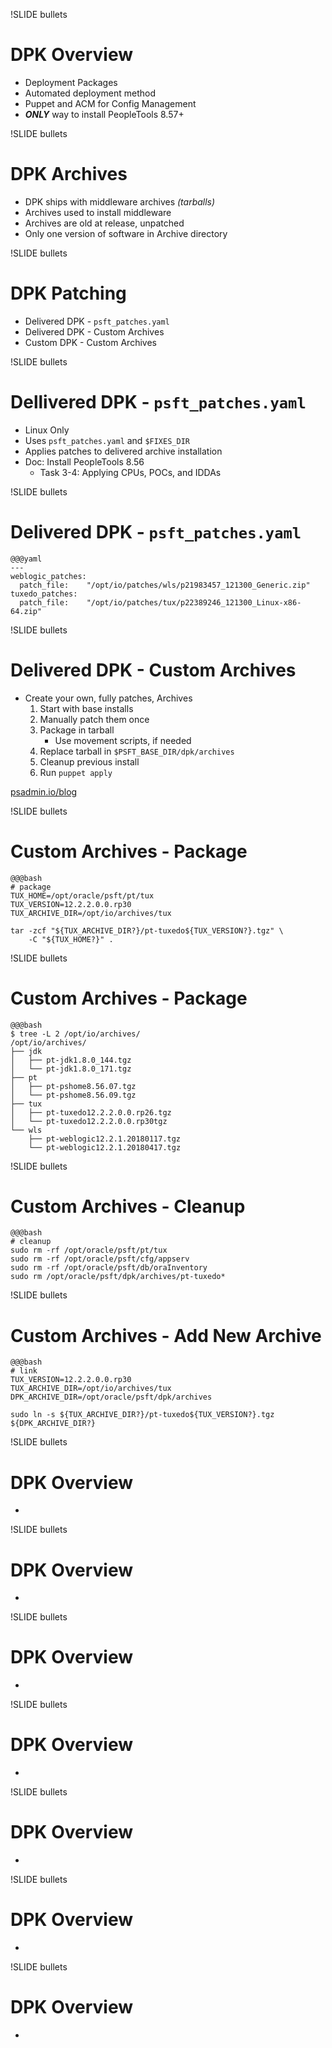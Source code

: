 !SLIDE bullets

# DPK Overview

* Deployment Packages
* Automated deployment method
* Puppet and ACM for Config Management
* _**ONLY**_ way to install PeopleTools 8.57+

!SLIDE bullets

# DPK Archives

* DPK ships with middleware archives *(tarballs)*
* Archives used to install middleware
* Archives are old at release, unpatched
* Only one version of software in Archive directory

!SLIDE bullets

# DPK Patching

* Delivered DPK - `psft_patches.yaml`
* Delivered DPK - Custom Archives
* Custom DPK - Custom Archives

!SLIDE bullets

# Dellivered DPK - `psft_patches.yaml`

* Linux Only
* Uses `psft_patches.yaml` and `$FIXES_DIR`
* Applies patches to delivered archive installation 
* Doc: Install PeopleTools 8.56 
    * Task 3-4: Applying CPUs, POCs, and IDDAs 

!SLIDE bullets

# Delivered DPK - `psft_patches.yaml`

    @@@yaml
    ---
    weblogic_patches:   
      patch_file:    "/opt/io/patches/wls/p21983457_121300_Generic.zip"
    tuxedo_patches:
      patch_file:    "/opt/io/patches/tux/p22389246_121300_Linux-x86-64.zip"

!SLIDE bullets

# Delivered DPK - Custom Archives

* Create your own, fully patches, Archives
    1. Start with base installs
    1. Manually patch them once
    1. Package in tarball
        * Use movement scripts, if needed
    1. Replace tarball in `$PSFT_BASE_DIR/dpk/archives`
    1. Cleanup previous install
    1. Run `puppet apply`


[psadmin.io/blog](https://psadmin.io/2017/05/02/apply-cpu-patches-with-deployment-packages)

!SLIDE bullets

# Custom Archives - Package

    @@@bash
    # package
    TUX_HOME=/opt/oracle/psft/pt/tux
    TUX_VERSION=12.2.2.0.0.rp30
    TUX_ARCHIVE_DIR=/opt/io/archives/tux
    
    tar -zcf "${TUX_ARCHIVE_DIR?}/pt-tuxedo${TUX_VERSION?}.tgz" \
        -C "${TUX_HOME?}" .

!SLIDE bullets

# Custom Archives - Package

    @@@bash
    $ tree -L 2 /opt/io/archives/
    /opt/io/archives/
    ├── jdk
    │   ├── pt-jdk1.8.0_144.tgz
    │   └── pt-jdk1.8.0_171.tgz
    ├── pt
    │   ├── pt-pshome8.56.07.tgz
    │   └── pt-pshome8.56.09.tgz
    ├── tux
    │   ├── pt-tuxedo12.2.2.0.0.rp26.tgz
    │   └── pt-tuxedo12.2.2.0.0.rp30tgz
    └── wls
        ├── pt-weblogic12.2.1.20180117.tgz
        └── pt-weblogic12.2.1.20180417.tgz    

!SLIDE bullets

# Custom Archives - Cleanup

    @@@bash
    # cleanup
    sudo rm -rf /opt/oracle/psft/pt/tux
    sudo rm -rf /opt/oracle/psft/cfg/appserv
    sudo rm -rf /opt/oracle/psft/db/oraInventory
    sudo rm /opt/oracle/psft/dpk/archives/pt-tuxedo*

!SLIDE bullets

# Custom Archives - Add New Archive

    @@@bash
    # link
    TUX_VERSION=12.2.2.0.0.rp30
    TUX_ARCHIVE_DIR=/opt/io/archives/tux
    DPK_ARCHIVE_DIR=/opt/oracle/psft/dpk/archives
    
    sudo ln -s ${TUX_ARCHIVE_DIR?}/pt-tuxedo${TUX_VERSION?}.tgz ${DPK_ARCHIVE_DIR?}

!SLIDE bullets

# DPK Overview

* 

!SLIDE bullets

# DPK Overview

* 

!SLIDE bullets

# DPK Overview

* 

!SLIDE bullets

# DPK Overview

* 

!SLIDE bullets

# DPK Overview

* 

!SLIDE bullets

# DPK Overview

* 

!SLIDE bullets

# DPK Overview

* 

